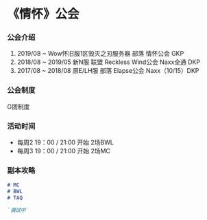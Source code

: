 # 《情怀》公会

### 公会介绍

1. 2019/08 ~         Wow怀旧服1区毁灭之刃服务器 部落 情怀公会 GKP
2. 2018/08 ~ 2019/05 新N服 联盟 Reckless Wind公会 Naxx全通 DKP
3. 2017/08 ~ 2018/08 原E/LH服 部落 Elapse公会 Naxx（10/15）DKP

### 公会制度

G团制度

### 活动时间

- 每周2 19：00 / 21:00 开始 2场BWL
- 每周3 19：00 / 21:00 开始 2场MC

### 副本攻略

```markdown
# MC
# BWL
# TAQ

`调试中` 
```



